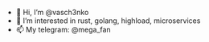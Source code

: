 - 👋 Hi, I’m @vasch3nko
- 👀 I’m interested in rust, golang, highload, microservices
- 📫 My telegram: @mega_fan
